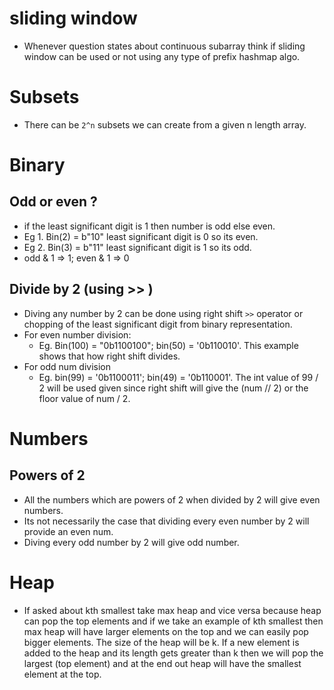 # sliding window

- Whenever question states about continuous subarray think if sliding window can be used or not using any type of prefix hashmap algo.

# Subsets

- There can be `2^n` subsets we can create from a given n length array.

# Binary

## Odd or even ?

- if the least significant digit is 1 then number is odd else even.
- Eg 1. Bin(2) = b"10" least significant digit is 0 so its even.
- Eg 2. Bin(3) = b"11" least significant digit is 1 so its odd.
- odd & 1 => 1; even & 1 => 0

## Divide by 2 (using >> )

- Diving any number by 2 can be done using right shift `>>` operator or chopping of the least significant digit from binary representation.
- For even number division:
  - Eg. Bin(100) = "0b1100100"; bin(50) = '0b110010'. This example shows that how right shift divides.
- For odd num division
  - Eg. bin(99) = '0b1100011'; bin(49) = '0b110001'. The int value of 99 / 2 will be used given since right shift will give the (num // 2) or the floor value of num / 2.

# Numbers

## Powers of 2

- All the numbers which are powers of 2 when divided by 2 will give even numbers.
- Its not necessarily the case that dividing every even number by 2 will provide an even num.
- Diving every odd number by 2 will give odd number.

# Heap

- If asked about kth smallest take max heap and vice versa because heap can pop the top elements and if we take an example of kth smallest then max heap will have larger elements on the top and we can easily pop bigger elements. The size of the heap will be k. If a new element is added to the heap and its length gets greater than k then we will pop the largest (top element) and at the end out heap will have the smallest element at the top.
